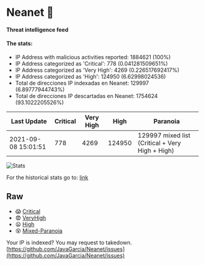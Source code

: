 # Neanet :hocho:
#### Threat intelligence feed
#### The stats:

- IP Address with malicious activities reported: 1884621 (100%)
- IP Address categorized as 'Critical':  778 (0.041281509651%)
- IP Address categorized as 'Very High':  4269 (0.226517692417%)
- IP Address categorized as 'High':  124950 (6.62998024536)
- Total de direcciones IP indexadas en Neanet:  129997 (6.89777944743%)
- Total de direcciones IP descartadas en Neanet:  1754624 (93.1022205526%)

| Last Update | Critical | Very High | High | Paranoia |
| --- | --- | --- | --- | --- |
| 2021-09-08 15:01:51 | 778 | 4269 | 124950 | 129997 mixed list (Critical + Very High + High)|

![Stats](https://docs.google.com/spreadsheets/d/e/2PACX-1vSnaNMIXVabIpDJjufMlzH7poXnshF3mgd8Is1g9ytUEzVsP5my4Trn8f-xkoLLQ38xpL3HtmUexLo6/pubchart?oid=501124687&format=image)

For the historical stats go to: [link](/stats.csv)
## Raw
- :scream: [Critical](https://raw.githubusercontent.com/JavaGarcia/Neanet/master/blacklists/neanet_critical.txt)
- :fearful: [VeryHigh](https://raw.githubusercontent.com/JavaGarcia/Neanet/master/blacklists/neanet_veryHigh.txtt)
- :frowning: [High](https://raw.githubusercontent.com/JavaGarcia/Neanet/master/blacklists/neanet_high.txt)
- :dizzy_face: [Mixed-Paranoia](https://raw.githubusercontent.com/JavaGarcia/Neanet/master/blacklists/neanet_all.txt)


Your IP is indexed? You may request to takedown. [https://github.com/JavaGarcia/Neanet/issues](https://github.com/JavaGarcia/Neanet/issues)



















































































































































































































































































































































































































































































































































































































































































































































































































































































































































































































































































































































































































































































































































































































































































































































































































































































































































































































































































































































































































































































































































































































































































































































































































































































































































































































































































































































































































































































































































































































































































































































































































































































































































































































































































































































































































































































































































































































































































































































































































































































































































































































































































































































































































































































































































































































































































































































































































































































































































































































































































































































































































































































































































































































































































































































































































































































































































































































































































































































































































































































































































































































































































































































































































































































































































































































































































































































































































































































































































































































































































































































































































































































































































































































































































































































































































































































































































































































































































































































































































































































































































































































































































































































































































































































































































































































































































































































































































